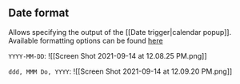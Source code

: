 ## Date format

Allows specifying the output of the [[Date trigger|calendar popup]]. Available formatting options can be found [here](https://momentjs.com/docs/#/displaying/format/)

`YYYY-MM-DD`:
![[Screen Shot 2021-09-14 at 12.08.25 PM.png]]

`ddd, MMM Do, YYYY`:
![[Screen Shot 2021-09-14 at 12.09.20 PM.png]]